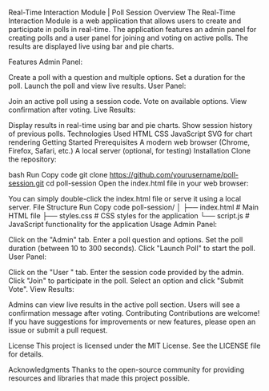 Real-Time Interaction Module | Poll Session
Overview
The Real-Time Interaction Module is a web application that allows users to create and participate in polls in real-time. The application features an admin panel for creating polls and a user panel for joining and voting on active polls. The results are displayed live using bar and pie charts.

Features
Admin Panel:

Create a poll with a question and multiple options.
Set a duration for the poll.
Launch the poll and view live results.
User Panel:

Join an active poll using a session code.
Vote on available options.
View confirmation after voting.
Live Results:

Display results in real-time using bar and pie charts.
Show session history of previous polls.
Technologies Used
HTML
CSS
JavaScript
SVG for chart rendering
Getting Started
Prerequisites
A modern web browser (Chrome, Firefox, Safari, etc.)
A local server (optional, for testing)
Installation
Clone the repository:

bash
Run
Copy code
git clone https://github.com/yourusername/poll-session.git
cd poll-session
Open the index.html file in your web browser:

You can simply double-click the index.html file or serve it using a local server.
File Structure
Run
Copy code
poll-session/
│
├── index.html        # Main HTML file
├── styles.css        # CSS styles for the application
└── script.js         # JavaScript functionality for the application
Usage
Admin Panel:

Click on the "Admin" tab.
Enter a poll question and options.
Set the poll duration (between 10 to 300 seconds).
Click "Launch Poll" to start the poll.
User Panel:

Click on the "User " tab.
Enter the session code provided by the admin.
Click "Join" to participate in the poll.
Select an option and click "Submit Vote".
View Results:

Admins can view live results in the active poll section.
Users will see a confirmation message after voting.
Contributing
Contributions are welcome! If you have suggestions for improvements or new features, please open an issue or submit a pull request.

License
This project is licensed under the MIT License. See the LICENSE file for details.

Acknowledgments
Thanks to the open-source community for providing resources and libraries that made this project possible.
